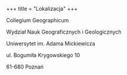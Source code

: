 +++
title = "Lokalizacja"
+++

Collegium Geographicum

Wydział Nauk Geograficznych i Geologicznych 

Uniwersytet im. Adama Mickiewicza 

ul. Bogumiła Krygowskiego 10

61-680 Poznań